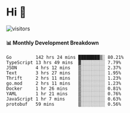 # Hi 👋
 
![visitors](https://visitor-badge.glitch.me/badge?page_id=sorcererxw.sorcererx)

#### 📊 Monthly Development Breakdown

<!--START_SECTION:waka-->
```text
Go         142 hrs 24 mins ████████▒░ 80.21%
TypeScript 13 hrs 49 mins  ▓░░░░░░░░░ 7.79%
JSON       4 hrs 12 mins   ▒░░░░░░░░░ 2.37%
Text       3 hrs 27 mins   ▒░░░░░░░░░ 1.95%
Thrift     2 hrs 11 mins   ▒░░░░░░░░░ 1.23%
go.mod     2 hrs 11 mins   ▒░░░░░░░░░ 1.23%
Docker     1 hr 26 mins    ▒░░░░░░░░░ 0.81%
YAML       1 hr 21 mins    ▒░░░░░░░░░ 0.76%
JavaScript 1 hr 7 mins     ▒░░░░░░░░░ 0.63%
protobuf   59 mins         ▒░░░░░░░░░ 0.56%
```
<!--END_SECTION:waka-->
